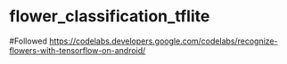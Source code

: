 # flower_classification_tflite


#Followed https://codelabs.developers.google.com/codelabs/recognize-flowers-with-tensorflow-on-android/
